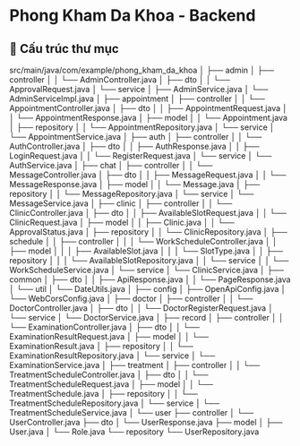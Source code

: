 # Phong Kham Da Khoa - Backend
## 📂 Cấu trúc thư mục
src/main/java/com/example/phong_kham_da_khoa
│
├── admin
│ ├── controller
│ │ └── AdminController.java
│ ├── dto
│ │ └── ApprovalRequest.java
│ └── service
│ ├── AdminService.java
│ └── AdminServiceImpl.java
│
├── appointment
│ ├── controller
│ │ └── AppointmentController.java
│ ├── dto
│ │ ├── AppointmentRequest.java
│ │ └── AppointmentResponse.java
│ ├── model
│ │ └── Appointment.java
│ ├── repository
│ │ └── AppointmentRepository.java
│ └── service
│ └── AppointmentService.java
│
├── auth
│ ├── controller
│ │ └── AuthController.java
│ ├── dto
│ │ ├── AuthResponse.java
│ │ ├── LoginRequest.java
│ │ └── RegisterRequest.java
│ └── service
│ └── AuthService.java
│
├── chat
│ ├── controller
│ │ └── MessageController.java
│ ├── dto
│ │ ├── MessageRequest.java
│ │ └── MessageResponse.java
│ ├── model
│ │ └── Message.java
│ ├── repository
│ │ └── MessageRepository.java
│ └── service
│ └── MessageService.java
│
├── clinic
│ ├── controller
│ │ └── ClinicController.java
│ ├── dto
│ │ ├── AvailableSlotRequest.java
│ │ └── ClinicRequest.java
│ ├── model
│ │ ├── Clinic.java
│ │ └── ApprovalStatus.java
│ ├── repository
│ │ └── ClinicRepository.java
│ ├── schedule
│ │ ├── controller
│ │ │ └── WorkScheduleController.java
│ │ ├── model
│ │ │ ├── AvailableSlot.java
│ │ │ └── SlotType.java
│ │ ├── repository
│ │ │ └── AvailableSlotRepository.java
│ │ └── service
│ │ └── WorkScheduleService.java
│ └── service
│ └── ClinicService.java
│
├── common
│ ├── dto
│ │ ├── ApiResponse.java
│ │ └── PageResponse.java
│ └── util
│ └── DateUtils.java
│
├── config
│ ├── OpenApiConfig.java
│ └── WebCorsConfig.java
│
├── doctor
│ ├── controller
│ │ └── DoctorController.java
│ ├── dto
│ │ └── DoctorRegisterRequest.java
│ └── service
│ └── DoctorService.java
│
├── record
│ ├── controller
│ │ └── ExaminationController.java
│ ├── dto
│ │ └── ExaminationResultRequest.java
│ ├── model
│ │ └── ExaminationResult.java
│ ├── repository
│ │ └── ExaminationResultRepository.java
│ └── service
│ └── ExaminationService.java
│
├── treatment
│ ├── controller
│ │ └── TreatmentScheduleController.java
│ ├── dto
│ │ └── TreatmentScheduleRequest.java
│ ├── model
│ │ └── TreatmentSchedule.java
│ ├── repository
│ │ └── TreatmentScheduleRepository.java
│ └── service
│ └── TreatmentScheduleService.java
│
└── user
├── controller
│ └── UserController.java
├── dto
│ └── UserResponse.java
├── model
│ ├── User.java
│ └── Role.java
└── repository
└── UserRepository.java
